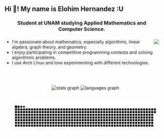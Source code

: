 <h2 align="left">Hi 👋! My name is  Elohim Hernandez :U</h2>

###

<h3 align="center">Student at UNAM studying Applied Mathematics and Computer Science.</h3>

###

<img align="right" height="150" src="https://i.redd.it/2yeopeqamjo91.gif"  />

###

<p align="left">
<ul>
<li>I'm passionate about mathematics, especially algorithms, linear algebra, graph theory, and geometry.
<li>I enjoy participating in competitive programming contests and solving algorithmic problems.
<li>I use Arch Linux and love experimenting with different technologies.
</ol>
</p>

###

<br clear="both">

<div align="center">
  <img src="https://github-readme-stats.vercel.app/api?username=Queso7&hide_title=false&hide_rank=false&show_icons=true&include_all_commits=true&count_private=true&disable_animations=false&theme=dracula&locale=en&hide_border=false&order=1" height="150" alt="stats graph"  />
  <img src="https://github-readme-stats.vercel.app/api/top-langs?username=Queso7&locale=en&hide_title=false&layout=compact&card_width=320&langs_count=5&theme=dracula&hide_border=false&order=2" height="150" alt="languages graph"  />
</div>

###

<br clear="both">

<img src="https://raw.githubusercontent.com/Queso7/Queso7/output/snake.svg" alt="Snake animation" />

###
